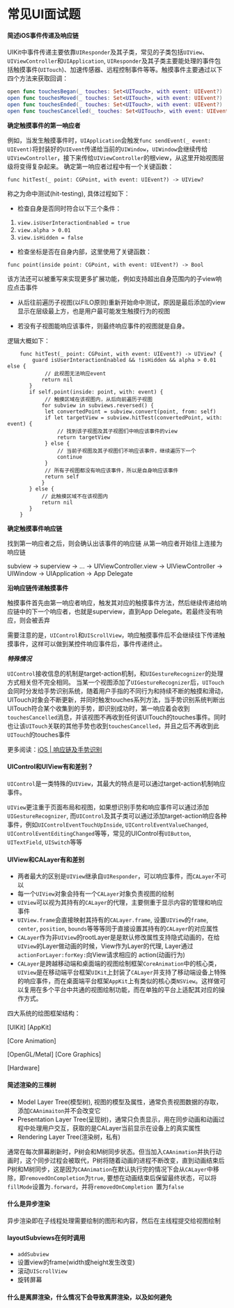 # 常见UI面试题

#### 简述iOS事件传递及响应链

UIKit中事件传递主要依靠`UIResponder`及其子类，常见的子类包括`UIView`、`UIViewController`和`UIApplication`, `UIResponder`及其子类主要能处理的事件包括触摸事件(`UITouch`)、加速传感器、远程控制事件等等。触摸事件主要通过以下四个方法来获取回调：

```Swift
open func touchesBegan(_ touches: Set<UITouch>, with event: UIEvent?)
open func touchesMoved(_ touches: Set<UITouch>, with event: UIEvent?)
open func touchesEnded(_ touches: Set<UITouch>, with event: UIEvent?)
open func touchesCancelled(_ touches: Set<UITouch>, with event: UIEvent?)
```
**确定触摸事件的第一响应者**

例如，当发生触摸事件时，`UIApplication`会触发`func sendEvent(_ event: UIEvent)`将封装好的`UIEvent`传递给当前的`UIWindow`，`UIWindow`会继续传给`UIViewController`，接下来传给`UIViewController`的根view，从这里开始视图层级将变得复杂起来。
确定第一响应者过程中有一个关键函数：
```
func hitTest(_ point: CGPoint, with event: UIEvent?) -> UIView?
```
称之为命中测试(hit-testing), 具体过程如下：

- 检查自身是否同时符合以下三个条件：

1. `view.isUserInteractionEnabled = true`
2. `view.alpha > 0.01`
3. `view.isHidden = false`

- 检查坐标是否在自身内部，这里使用了关键函数：

`func point(inside point: CGPoint, with event: UIEvent?) -> Bool`

该方法还可以被重写来实现更多扩展功能，例如支持超出自身范围内的子view响应点击事件

- 从后往前遍历子视图(以FILO原则)重新开始命中测试，原因是最后添加的view显示在层级最上方，也是用户最可能发生触摸行为的视图

- 若没有子视图能响应该事件，则最终响应事件的视图就是自身。

逻辑大概如下：

```
	func hitTest(_ point: CGPoint, with event: UIEvent?) -> UIView? {
		guard isUserInteractionEnabled && !isHidden && alpha > 0.01 else {
			// 此视图无法响应event
		   return nil
	   }
	   if self.point(inside: point, with: event) {
	   		// 触摸区域在该视图内，从后向前遍历子视图
	       for subview in subviews.reversed() {
	       	let convertedPoint = subview.convert(point, from: self)
	       	if let targetView = subview.hitTest(convertedPoint, with: event) {
	       		// 找到该子视图及其子视图们中响应该事件的view
	       		return targetView
	       	} else {
	       		// 当前子视图及其子视图们不响应该事件，继续遍历下一个
	       		continue
	       	}
	       	// 所有子视图都没有响应该事件，所以是自身响应该事件
	       	return self
	       }
	   } else {
	       // 此触摸区域不在该视图内
	   	   return nil
	   }
	}
```

**确定触摸事件响应链**

找到第一响应者之后，则会确认出该事件的响应链
从第一响应者开始往上连接为响应链

subview -> superview -> ... -> UIViewController.view -> UIViewController -> UIWindow -> UIApplication -> App Delegate

**沿响应链传递触摸事件**

触摸事件首先由第一响应者响应，触发其对应的触摸事件方法，然后继续传递给响应链中的下一个响应者，也就是superview，直到App Delegate。若最终没有响应，则会被丢弃

需要注意的是，`UIControl`和`UIScrollView`，响应触摸事件后不会继续往下传递触摸事件，这样可以做到某控件响应事件后，事件传递终止。

***特殊情况***

`UIControl`接收信息的机制是target-action机制，和`UIGestureRecognizer`的处理方式相关但不完全相同。
当某一个视图添加了`UIGestureRecognizer`后，`UITouch`会同时分发给手势识别系统，随着用户手指的不同行为和持续不断的触摸和滑动，UITouch对象会不断更新，并同时触发touches系列方法，当手势识别系统判断出UITouch符合某个收集到的手势，即识别成功时，第一响应着会收到`touchesCancelled`消息，并该视图不再收到任何该UITouch的touches事件。同时也让该`UITouch`关联的其他手势也收到`touchesCancelled`，并且之后不再收到此`UITouch`的touches事件

更多阅读：[iOS | 响应链及手势识别](https://juejin.cn/post/6905914367171100680)

#### UIControl和UIView有和差别？

`UIControl`是一类特殊的`UIView`，其最大的特点是可以通过target-action机制响应事件。

`UIView`更注重于页面布局和视图，如果想识别手势和响应事件可以通过添加`UIGestureRecognizer`, 而`UIControl`及其子类可以通过添加target-action响应各种事件，例如`UIControlEventTouchUpInside`, `UIControlEventValueChanged`, `UIControlEventEditingChanged`等等，常见的UIControl有`UIButton`, `UITextField`, `UISwitch`等等

#### UIView和CALayer有和差别

- 两者最大的区别是`UIView`继承自`UIResponder`，可以响应事件，而`CALayer`不可以
- 每一个`UIView`对象会持有一个`CALayer`对象负责视图的绘制
- `UIView`可以视为其持有的`CALayer`的代理，主要侧重于显示内容的管理和响应事件
- `UIView.frame`会直接映射其持有的`CALayer.frame`, 设置`UIView`的`frame`, `center`, `position`, `bounds`等等等同于直接设置其持有的`CALayer`的对应属性
- `CALayer`作为非`UIView`的rootLayer是是默认修改属性支持隐式动画的，在给`UIView`的Layer做动画的时候，View作为Layer的代理, Layer通过 `actionForLayer:forKey:`向View请求相应的 action(动画行为)
- `CALayer`是跨越移动端和桌面端的视图绘制框架`CoreAnimation`中的核心类，`UIView`是在移动端平台框架`UIKit`上封装了`CALayer`并支持了移动端设备上特殊的响应事件，而在桌面端平台框架`AppKit`上有类似的核心类`NSView`。这样做可以复用在多个平台中共通的视图绘制功能，而在单独的平台上适配其对应的操作方式。

四大系统的绘图框架结构：

[UIKit] [AppKit]

[Core Animation]

[OpenGL/Metal] [Core Graphics]

[Hardware]
 

#### 简述渲染的三棵树

- Model Layer Tree(模型树), 视图的模型及属性，通常负责视图数据的存取，添加`CAAnimaiton`并不会改变它
- Presentation Layer Tree(呈现树)，通常只负责显示，用在同步动画和动画过程中处理用户交互，获取的是CALayer当前显示在设备上的真实属性
- Rendering Layer Tree(渲染树，私有)

通常在每次屏幕刷新时，P树会和M树同步状态。但当加入`CAAnimation`并执行动画时，这个同步过程会被取代，P树将随着动画的进程不断改变，直到动画结束后P树和M树同步，这是因为`CAAnimation`在默认执行完的情况下会从`CALayer`中移除，即`removedOnCompletion`为`true`, 要想在动画结束后保留最终状态，可以将`fillMode`设置为`.forward`，并将`removedOnCompletion `置为`false`

#### 什么是异步渲染

异步渲染即在子线程处理需要绘制的图形和内容，然后在主线程提交给视图绘制

#### layoutSubviews在何时调用

- `addSubview`
- 设置view的frame(width或height发生改变)
- 滚动`UIScrollView`
- 旋转屏幕

#### 什么是离屏渲染，什么情况下会导致离屏渲染，以及如何避免


